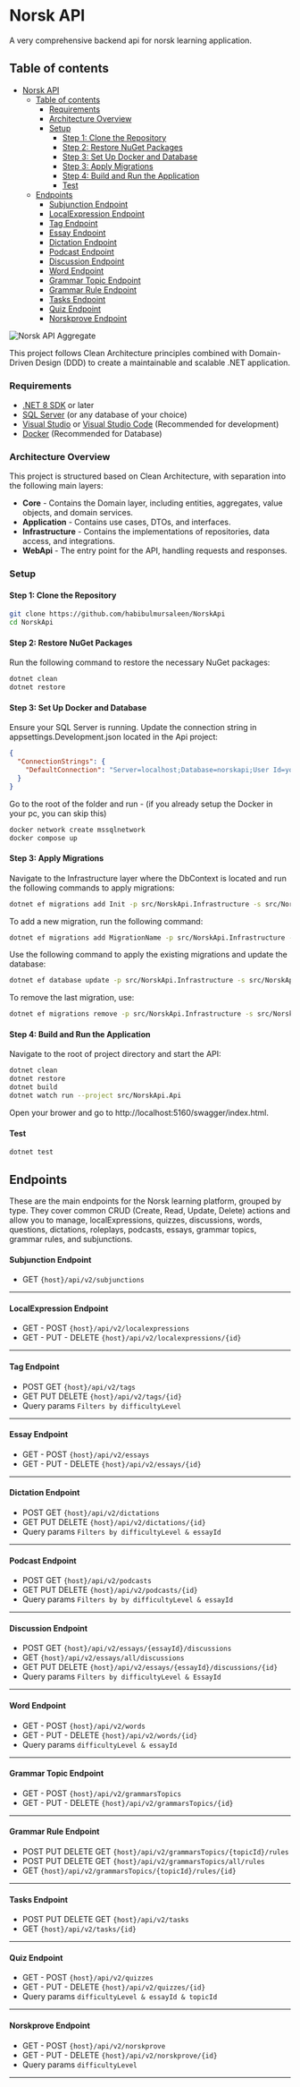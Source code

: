 # Norsk API

A very comprehensive backend api for norsk learning application. 

## Table of contents

- [Norsk API](#norsk-api)
  - [Table of contents](#table-of-contents)
    - [Requirements](#requirements)
    - [Architecture Overview](#architecture-overview)
    - [Setup](#setup)
      - [Step 1: Clone the Repository](#step-1-clone-the-repository)
      - [Step 2: Restore NuGet Packages](#step-2-restore-nuget-packages)
      - [Step 3: Set Up Docker and Database](#step-3-set-up-docker-and-database)
      - [Step 3: Apply Migrations](#step-3-apply-migrations)
      - [Step 4: Build and Run the Application](#step-4-build-and-run-the-application)
      - [Test](#test)
  - [Endpoints](#endpoints)
      - [Subjunction Endpoint](#subjunction-endpoint)
      - [LocalExpression Endpoint](#localexpression-endpoint)
      - [Tag Endpoint](#tag-endpoint)
      - [Essay Endpoint](#essay-endpoint)
      - [Dictation Endpoint](#dictation-endpoint)
      - [Podcast Endpoint](#podcast-endpoint)
      - [Discussion Endpoint](#discussion-endpoint)
      - [Word Endpoint](#word-endpoint)
      - [Grammar Topic Endpoint](#grammar-topic-endpoint)
      - [Grammar Rule Endpoint](#grammar-rule-endpoint)
      - [Tasks Endpoint](#tasks-endpoint)
      - [Quiz Endpoint](#quiz-endpoint)
      - [Norskprove Endpoint](#norskprove-endpoint)

![Norsk API Aggregate](norskapi-version2.png)

This project follows Clean Architecture principles combined with Domain-Driven Design (DDD) to create a maintainable and scalable .NET application.

### Requirements

- [.NET 8 SDK](https://dotnet.microsoft.com/download/dotnet/8.0) or later
- [SQL Server](https://www.microsoft.com/en-us/sql-server/sql-server-downloads) (or any database of your choice)
- [Visual Studio](https://visualstudio.microsoft.com/) or [Visual Studio Code](https://code.visualstudio.com/) (Recommended for development)
- [Docker](https://www.docker.com/) (Recommended for Database)

### Architecture Overview

This project is structured based on Clean Architecture, with separation into the following main layers:

- **Core** - Contains the Domain layer, including entities, aggregates, value objects, and domain services.
- **Application** - Contains use cases, DTOs, and interfaces.
- **Infrastructure** - Contains the implementations of repositories, data access, and integrations.
- **WebApi** - The entry point for the API, handling requests and responses.

### Setup

####  Step 1: Clone the Repository

```bash
git clone https://github.com/habibulmursaleen/NorskApi
cd NorskApi
```

####  Step 2: Restore NuGet Packages
Run the following command to restore the necessary NuGet packages:

```bash
dotnet clean
dotnet restore
```

####  Step 3: Set Up Docker and Database
Ensure your SQL Server is running. Update the connection string in appsettings.Development.json located in the Api project:
```json
{
  "ConnectionStrings": {
    "DefaultConnection": "Server=localhost;Database=norskapi;User Id=your_userId;Password=your_password;Pooling=true;Min Pool Size=10;Max Pool Size=200;Connection Lifetime=180;Connection Timeout=30;Encrypt=false;"
  }
}
```
Go to the root of the folder and run - (if you already setup the Docker in your pc, you can skip this)

```bash
docker network create mssqlnetwork 
docker compose up
```

####  Step 3: Apply Migrations
Navigate to the Infrastructure layer where the DbContext is located and run the following commands to apply migrations:
```bash
dotnet ef migrations add Init -p src/NorskApi.Infrastructure -s src/NorskApi.Api; 
```

To add a new migration, run the following command:

```bash
dotnet ef migrations add MigrationName -p src/NorskApi.Infrastructure -s src/NorskApi.Api; 
```

Use the following command to apply the existing migrations and update the database:

```bash
dotnet ef database update -p src/NorskApi.Infrastructure -s src/NorskApi.Api;
```
To remove the last migration, use:

```bash
dotnet ef migrations remove -p src/NorskApi.Infrastructure -s src/NorskApi.Api;
```

####  Step 4: Build and Run the Application
Navigate to the root of project directory and start the API:

```bash
dotnet clean
dotnet restore
dotnet build
dotnet watch run --project src/NorskApi.Api 
```

Open your brower and go to http://localhost:5160/swagger/index.html.

#### Test

```
dotnet test
```

## Endpoints 

These are the main endpoints for the Norsk learning platform, grouped by type. They cover common CRUD (Create, Read, Update, Delete) actions and allow you to manage, localExpressions, quizzes, discussions, words, questions, dictations, roleplays, podcasts, essays, grammar topics, grammar rules, and subjunctions.

#### Subjunction Endpoint

- GET `{host}/api/v2/subjunctions`  
---

#### LocalExpression Endpoint

- GET - POST `{host}/api/v2/localexpressions` 
- GET - PUT - DELETE `{host}/api/v2/localexpressions/{id}`  
---

#### Tag Endpoint

- POST GET `{host}/api/v2/tags`
- GET PUT DELETE `{host}/api/v2/tags/{id}`
- Query params `Filters by difficultyLevel`
---

#### Essay Endpoint

- GET - POST `{host}/api/v2/essays`
- GET - PUT - DELETE `{host}/api/v2/essays/{id}`
---

#### Dictation Endpoint

- POST GET `{host}/api/v2/dictations`
- GET PUT DELETE `{host}/api/v2/dictations/{id}`
- Query params `Filters by difficultyLevel & essayId`
---

#### Podcast Endpoint
- POST GET `{host}/api/v2/podcasts`
- GET PUT DELETE `{host}/api/v2/podcasts/{id}`
- Query params `Filters by by difficultyLevel & essayId`
---

#### Discussion Endpoint

- POST GET `{host}/api/v2/essays/{essayId}/discussions`
- GET `{host}/api/v2/essays/all/discussions`
- GET PUT DELETE `{host}/api/v2/essays/{essayId}/discussions/{id}`
- Query params `Filters by difficultyLevel & EssayId`
---

#### Word Endpoint

- GET - POST `{host}/api/v2/words`
- GET - PUT - DELETE `{host}/api/v2/words/{id}`
- Query params `difficultyLevel & essayId`
---

#### Grammar Topic Endpoint

- GET - POST `{host}/api/v2/grammarsTopics`
- GET - PUT - DELETE `{host}/api/v2/grammarsTopics/{id}`
---

#### Grammar Rule Endpoint

- POST PUT DELETE GET `{host}/api/v2/grammarsTopics/{topicId}/rules`
- POST PUT DELETE GET `{host}/api/v2/grammarsTopics/all/rules`
- GET `{host}/api/v2/grammarsTopics/{topicId}/rules/{id}`
---

#### Tasks Endpoint
- POST PUT DELETE GET `{host}/api/v2/tasks`
- GET `{host}/api/v2/tasks/{id}`
---

#### Quiz Endpoint

- GET - POST `{host}/api/v2/quizzes`
- GET - PUT - DELETE `{host}/api/v2/quizzes/{id}`
- Query params `difficultyLevel & essayId & topicId`
---

#### Norskprove Endpoint

- GET - POST `{host}/api/v2/norskprove`
- GET - PUT - DELETE `{host}/api/v2/norskprove/{id}`
- Query params `difficultyLevel`
---


